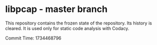 # libpcap - master branch

This repository contains the frozen state of the repository.
Its history is cleared. It is used only for static code
analysis with Codacy.

Commit Time: 1734468796